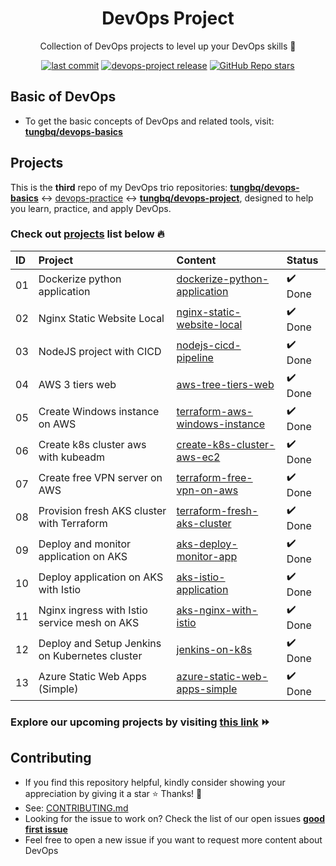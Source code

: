 <h1 align="center">DevOps Project</h1>

<p align="center">Collection of DevOps projects to level up your DevOps skills 💝</p>
<p align="center">
  <a href="https://img.shields.io/github/last-commit/tungbq/devops-project/main"><img alt="last commit" src="https://img.shields.io/github/last-commit/tungbq/devops-project/main" /></a>
  <a href="https://github.com/tungbq/devops-project/releases"><img alt="devops-project release" src="https://img.shields.io/github/release/tungbq/devops-project.svg" /></a>
  <a href="https://github.com/tungbq/devops-project/stargazers"><img alt="GitHub Repo stars" src="https://img.shields.io/github/stars/tungbq/devops-project"/></a>
</p>

## Basic of DevOps

- To get the basic concepts of DevOps and related tools, visit: **[tungbq/devops-basics](https://github.com/tungbq/devops-basics)**

## Projects

This is the **third** repo of my DevOps trio repositories: [**tungbq/devops-basics**](https://github.com/tungbq/devops-basics) ↔️ [devops-practice](https://github.com/tungbq/devops-practice) ↔️ [**tungbq/devops-project**](https://github.com/tungbq/devops-project), designed to help you learn, practice, and apply DevOps.

### Check out [projects](./projects/) list below 🔥

| ID  | Project                                        | Content                                                                              | Status  |
| :-- | :--------------------------------------------- | :----------------------------------------------------------------------------------- | :------ |
| 01  | Dockerize python application                   | [dockerize-python-application](./projects/dockerize-python-application/)             | ✔️ Done |
| 02  | Nginx Static Website Local                     | [nginx-static-website-local](./projects/nginx-static-website-local/)                 | ✔️ Done |
| 03  | NodeJS project with CICD                       | [nodejs-cicd-pipeline](./projects/nodejs-cicd-pipeline/)                             | ✔️ Done |
| 04  | AWS 3 tiers web                                | [aws-tree-tiers-web](./projects/aws-tree-tiers-web/)                                 | ✔️ Done |
| 05  | Create Windows instance on AWS                 | [terraform-aws-windows-instance](./projects/terraform-aws-windows-instance/)         | ✔️ Done |
| 06  | Create k8s cluster aws with kubeadm            | [create-k8s-cluster-aws-ec2](./projects/create-k8s-cluster-aws-ec2/)                 | ✔️ Done |
| 07  | Create free VPN server on AWS                  | [terraform-free-vpn-on-aws](./projects/terraform-free-vpn-on-aws/)                   | ✔️ Done |
| 08  | Provision fresh AKS cluster with Terraform     | [terraform-fresh-aks-cluster](./projects/terraform-fresh-aks-cluster/)               | ✔️ Done |
| 09  | Deploy and monitor application on AKS          | [aks-deploy-monitor-app](./projects/aks-deploy-monitor-app/)                         | ✔️ Done |
| 10  | Deploy application on AKS with Istio           | [aks-istio-application](./projects/aks-istio-application/)                           | ✔️ Done |
| 11  | Nginx ingress with Istio service mesh on AKS   | [aks-nginx-with-istio](./projects/aks-nginx-with-istio/)                             | ✔️ Done |
| 12  | Deploy and Setup Jenkins on Kubernetes cluster | [jenkins-on-k8s](https://github.com/tungbq/K8sHub/tree/main/hands-on/jenkins-on-k8s) | ✔️ Done |
| 13  | Azure Static Web Apps (Simple)                 | [azure-static-web-apps-simple](./projects/azure-static-web-apps-simple)              | ✔️ Done |

### Explore our upcoming projects by visiting [this link](https://github.com/tungbq/devops-project/issues?q=is%3Aissue+is%3Aopen+label%3Aproject) ⏩

## Contributing

- If you find this repository helpful, kindly consider showing your appreciation by giving it a star ⭐ Thanks! 💖
- See: [CONTRIBUTING.md](./CONTRIBUTING.md)
- Looking for the issue to work on? Check the list of our open issues [**good first issue**](https://github.com/tungbq/devops-project/issues?q=is%3Aissue+is%3Aopen+label%3A%22good+first+issue%22)
- Feel free to open a new issue if you want to request more content about DevOps
